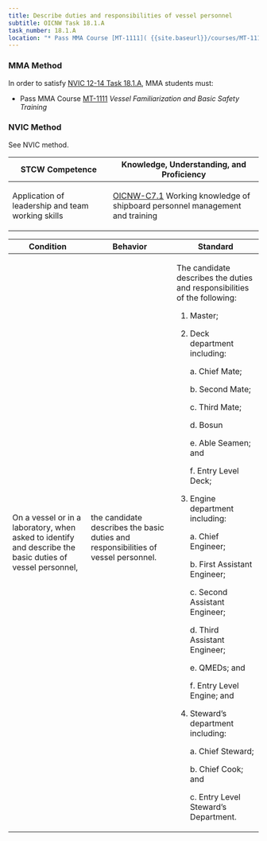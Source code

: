 ```yaml
---
title: Describe duties and responsibilities of vessel personnel
subtitle: OICNW Task 18.1.A 
task_number: 18.1.A
location: "* Pass MMA Course [MT-1111]( {{site.baseurl}}/courses/MT-1111) *Vessel Familiarization and Basic Safety Training*" 
---
```



### MMA Method

In order to satisfy  [NVIC 12-14  Task  18.1.A]({{site.baseurl}}/assets/images/nvic-12-14.pdf), MMA students must:

* Pass MMA Course [MT-1111]( {{site.baseurl}}/courses/MT-1111) *Vessel Familiarization and Basic Safety Training*


### NVIC Method

<a onclick="togglevisibility('nvic_methods')" >See NVIC method.</a>

<div id='nvic_methods' class='hide'>

<table>
<thead>
<tr>
<th class='forty'> STCW Competence </th>
<th class='sixty'> Knowledge, Understanding, and Proficiency </th>
</tr>
</thead>




<tbody>
<tr><td markdown='1'>

Application of leadership and team working skills

</td><td markdown='1'>

[OICNW-C7.1](../../tables/21.html#OICNW-C7.1) Working knowledge of shipboard personnel management and training

</td></tr>


</tbody>
</table>


<table>
<thead>
<tr><th class='twenty'>  Condition </th><th class='twenty'> Behavior </th><th  class='sixty'>Standard </th></tr>
</thead>
<tbody >



<tr><td markdown='1'>

On a vessel or in a laboratory, when asked to identify and describe the basic duties of vessel personnel,

</td><td markdown='1'>

the candidate describes the basic duties and responsibilities of vessel personnel.

<br>

<div class="tooltip">
<span class="tooltiptext">
</span>
</div>


</td><td markdown='1'>

The candidate describes the duties and responsibilities of the following:

1. Master;

2. Deck department including:

     a. Chief Mate;

     b. Second Mate;

     c. Third Mate;

     d. Bosun

     e. Able Seamen; and

     f. Entry Level Deck;

3. Engine department including:

     a. Chief Engineer;

     b. First Assistant Engineer;

     c. Second Assistant Engineer;

     d. Third Assistant Engineer;

     e. QMEDs; and

     f. Entry Level Engine; and

4. Steward’s department including:

     a. Chief Steward;

     b. Chief Cook; and

     c. Entry Level Steward’s Department.

</td></tr>
</tbody>
</table>
</div>
